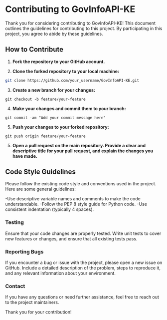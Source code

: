 # Contributing to GovInfoAPI-KE
Thank you for considering contributing to GovInfoAPI-KE! This document outlines the guidelines for contributing to this project. By participating in this project, you agree to abide by these guidelines.

## How to Contribute
1. **Fork the repository to your GitHub account.**

2. **Clone the forked repository to your local machine:**

```bash
git clone https://github.com/your_username/GovInfoAPI-KE.git
```

3. **Create a new branch for your changes:**

```
git checkout -b feature/your-feature
```

4. **Make your changes and commit them to your branch:**

```
git commit -am "Add your commit message here"
```

5. **Push your changes to your forked repository:**

```
git push origin feature/your-feature
```

5. **Open a pull request on the main repository. Provide a clear and descriptive title for your pull request, and explain the changes you have made.**

## Code Style Guidelines
Please follow the existing code style and conventions used in the project. Here are some general guidelines:

-Use descriptive variable names and comments to make the code understandable.
-Follow the PEP 8 style guide for Python code.
-Use consistent indentation (typically 4 spaces).

### Testing
Ensure that your code changes are properly tested. Write unit tests to cover new features or changes, and ensure that all existing tests pass.

### Reporting Bugs
If you encounter a bug or issue with the project, please open a new issue on GitHub. Include a detailed description of the problem, steps to reproduce it, and any relevant information about your environment.

### Contact
If you have any questions or need further assistance, feel free to reach out to the project maintainers.

Thank you for your contribution!
